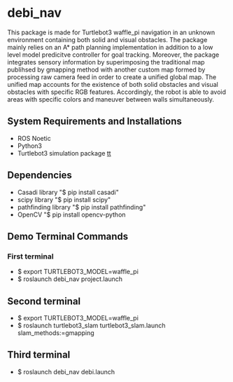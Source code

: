 # debi_nav
This package is made for Turtlebot3 waffle_pi navigation in an unknown environment containing both solid and visual obstacles. The package mainly relies on an A* path planning implementation in addition to a low level model predicitve controller for goal tracking. Moreover, the package integrates sensory information by superimposing the traditional map publihsed by gmapping method with another custom map formed by processing raw camera feed in order to create a unified global map. The unified map accounts for the existence of both solid obstacles and visual obstacles with specific RGB features. Accordingly, the robot is able to avoid areas with specific colors and maneuver between walls simultaneously.

## System Requirements and Installations
- ROS Noetic
- Python3
- Turtlebot3 simulation package [tt](https://emanual.robotis.com/docs/en/platform/turtlebot3/simulation/)

## Dependencies
- Casadi library "$ pip install casadi"
- scipy library "$ pip install scipy"
- pathfinding library "$ pip install pathfinding"
- OpenCV "$ pip install opencv-python

## Demo Terminal Commands
### First terminal
- $ export TURTLEBOT3_MODEL=waffle_pi
- $ roslaunch debi_nav project.launch
## Second terminal
- $ export TURTLEBOT3_MODEL=waffle_pi
- $ roslaunch turtlebot3_slam turtlebot3_slam.launch slam_methods:=gmapping
## Third terminal
- $ roslaunch debi_nav debi.launch
